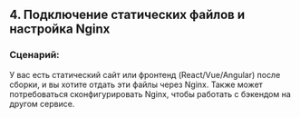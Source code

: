 ## 4. Подключение статических файлов и настройка Nginx
### Сценарий: 
У вас есть статический сайт или фронтенд (React/Vue/Angular) после сборки, и вы хотите отдать эти файлы через Nginx. Также может потребоваться сконфигурировать Nginx, чтобы работать с бэкендом на другом сервисе.